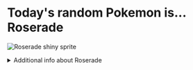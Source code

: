 # Today's random Pokemon is... Roserade

![Roserade shiny sprite](https://raw.githubusercontent.com/PokeAPI/sprites/master/sprites/pokemon/shiny/407.png)

<details>
<summary>Additional info about Roserade</summary>

| srpite type | image |
|------|------|
| back_default | ![Roserade back_default sprite](https://raw.githubusercontent.com/PokeAPI/sprites/master/sprites/pokemon/back/407.png) |
| back_female | ![Roserade back_female sprite](https://raw.githubusercontent.com/PokeAPI/sprites/master/sprites/pokemon/back/female/407.png) |
| back_shiny | ![Roserade back_shiny sprite](https://raw.githubusercontent.com/PokeAPI/sprites/master/sprites/pokemon/back/shiny/407.png) |
| back_shiny_female | ![Roserade back_shiny_female sprite](https://raw.githubusercontent.com/PokeAPI/sprites/master/sprites/pokemon/back/shiny/female/407.png) |
| front_default | ![Roserade front_default sprite](https://raw.githubusercontent.com/PokeAPI/sprites/master/sprites/pokemon/407.png) |
| front_female | ![Roserade front_female sprite](https://raw.githubusercontent.com/PokeAPI/sprites/master/sprites/pokemon/female/407.png) |
| front_shiny_female | ![Roserade front_shiny_female sprite](https://raw.githubusercontent.com/PokeAPI/sprites/master/sprites/pokemon/shiny/female/407.png) | </details>